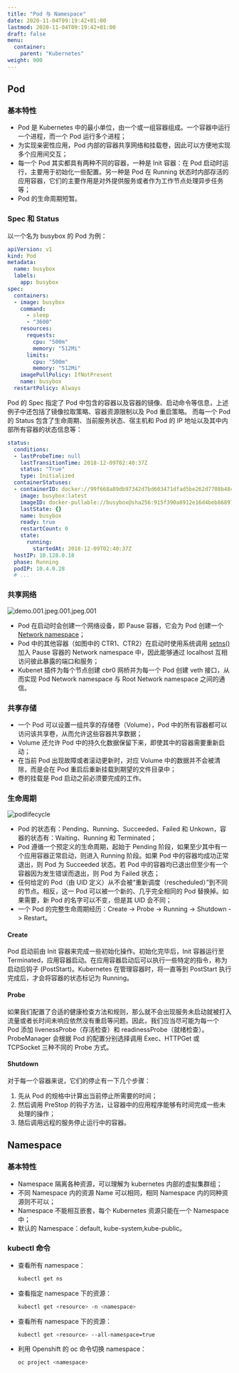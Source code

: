 ```yaml
---
title: "Pod 与 Namespace"
date: 2020-11-04T09:19:42+01:00
lastmod: 2020-11-04T09:19:42+01:00
draft: false
menu:
  container:
    parent: "Kubernetes"
weight: 900
---
```


## Pod

### 基本特性

- Pod 是 Kubernetes 中的最小单位，由一个或一组容器组成。一个容器中运行一个进程，而一个 Pod 运行多个进程；
- 为实现亲密性应用，Pod 内部的容器共享网络和挂载卷，因此可以方便地实现多个应用间交互；
- 每一个 Pod 其实都具有两种不同的容器，一种是 Init 容器：在 Pod 启动时运行，主要用于初始化一些配置。另一种是 Pod 在 Running 状态时内部存活的应用容器，它们的主要作用是对外提供服务或者作为工作节点处理异步任务等；
- Pod 的生命周期短暂。

### Spec 和 Status

以一个名为 busybox 的 Pod 为例：

```yaml
apiVersion: v1
kind: Pod
metadata:
  name: busybox
  labels:
    app: busybox
spec:
  containers:
  - image: busybox
    command:
      - sleep
      - "3600"
    resources:
      requests:
        cpu: "500m"
        memory: "512Mi"
      limits:
        cpu: "500m"
        memory: "512Mi"
    imagePullPolicy: IfNotPresent
    name: busybox
  restartPolicy: Always
```

Pod 的 Spec 指定了 Pod 中包含的容器以及容器的镜像、启动命令等信息，上述例子中还包括了镜像拉取策略、容器资源限制以及 Pod 重启策略。
而每一个 Pod 的 Status 包含了生命周期、当前服务状态、宿主机和 Pod 的 IP 地址以及其中内部所有容器的状态信息等：

```yaml
status:
  conditions:
  - lastProbeTime: null
    lastTransitionTime: 2018-12-09T02:40:37Z
    status: "True"
    type: Initialized
  containerStatuses:
  - containerID: docker://99f668a89db97342d7bd603471dfad5be262d7708b48cb6c5c8e374e9a13cf4f
    image: busybox:latest
    imageID: docker-pullable://busybox@sha256:915f390a8912e16d4beb8689720a17348f3f6d1a7b659697df850ab625ea29d5
    lastState: {}
    name: busybox
    ready: true
    restartCount: 0
    state:
      running:
        startedAt: 2018-12-09T02:40:37Z
  hostIP: 10.128.0.18
  phase: Running
  podIP: 10.4.0.28
  # ...
```

### 共享网络

![demo.001.jpeg.001.jpeg.001](https://cdn.jsdelivr.net/gh/koktlzz/ImgBed@master/demo.001.jpeg.001.jpeg.001.jpeg)

- Pod 在启动时会创建一个网络设备，即 Pause 容器，它会为 Pod 创建一个 [Network namespace](/docker/docker核心原理/namespace隔离/#network)；
- Pod 中的其他容器（如图中的 CTR1、CTR2）在启动时使用系统调用 [setns()](/docker/docker核心原理/namespace隔离/#setns) 加入 Pause 容器的 Network namespace 中，因此能够通过 localhost 互相访问彼此暴露的端口和服务；
- Kubenet 插件为每个节点创建 cbr0 网桥并为每一个 Pod 创建 veth 接口，从而实现 Pod Network namespace 与 Root Network namespace 之间的通信。

### 共享存储

- 一个 Pod 可以设置一组共享的存储卷（Volume），Pod 中的所有容器都可以访问该共享卷，从而允许这些容器共享数据；
- Volume 还允许 Pod 中的持久化数据保留下来，即使其中的容器需要重新启动；
- 在当前 Pod 出现故障或者滚动更新时，对应 Volume 中的数据并不会被清除，而是会在 Pod 重启后重新挂载到期望的文件目录中；
- 卷的挂载是 Pod 启动之前必须要完成的工作。

### 生命周期

![podlifecycle](https://cdn.jsdelivr.net/gh/koktlzz/ImgBed@master/20210130011905.png)

- Pod 的状态有：Pending、Running、Succeeded、Failed 和 Unkown，容器的状态有：Waiting、Running 和 Terminated；
- Pod 遵循一个预定义的生命周期，起始于 Pending 阶段，如果至少其中有一个应用容器正常启动，则进入 Running 阶段。如果 Pod 中的容器均成功正常退出，则 Pod 为 Succeeded 状态。若 Pod 中的容器均已退出但至少有一个容器因为发生错误而退出，则 Pod 为 Failed 状态；
- 任何给定的 Pod（由 UID 定义）从不会被“重新调度（rescheduled）”到不同的节点。相反，这一 Pod 可以被一个新的、几乎完全相同的 Pod 替换掉。如果需要，新 Pod 的名字可以不变，但是其 UID 会不同；
- 一个 Pod 的完整生命周期经历：Create -> Probe -> Running -> Shutdown -> Restart。

#### Create

Pod 启动前由 Init 容器来完成一些初始化操作。初始化完毕后，Init 容器运行至 Terminated，应用容器启动。在应用容器启动后可以执行一些特定的指令，称为启动后钩子 (PostStart)。Kubernetes 在管理容器时，将一直等到 PostStart 执行完成后，才会将容器的状态标记为 Running。

#### Probe

如果我们配置了合适的健康检查方法和规则，那么就不会出现服务未启动就被打入流量或者长时间未响应依然没有重启等问题。因此，我们应当尽可能为每一个 Pod 添加 livenessProbe（存活检查）和 readinessProbe（就绪检查）。ProbeManager 会根据 Pod 的配置分别选择调用 Exec、HTTPGet 或 TCPSocket 三种不同的 Probe 方式。

#### Shutdown

对于每一个容器来说，它们的停止有一下几个步骤：

1. 先从 Pod 的规格中计算出当前停止所需要的时间；
2. 然后调用 PreStop 的钩子方法，让容器中的应用程序能够有时间完成一些未处理的操作；
3. 随后调用远程的服务停止运行中的容器。

## Namespace

### 基本特性

- Namespace 隔离各种资源，可以理解为 kubernetes 内部的虚拟集群组；
- 不同 Namespace 内的资源 Name 可以相同，相同 Namespace 内的同种资源则不可以；
- Namespace 不能相互嵌套，每个 Kubernetes 资源只能在一个 Namespace 中；
- 默认的 Namespace：default, kube-system,kube-public。

### kubectl 命令

- 查看所有 namespace：

  ```bash
  kubectl get ns
  ```

- 查看指定 namespace 下的资源：

  ```bash
  kubectl get <resource> -n <namespace>
  ```

- 查看所有 namespace 下的资源：

  ```bash
  kubectl get <resource> --all-namespace=true
  ```

- 利用 Openshift 的 oc 命令切换 namespace：

  ```bash
  oc project <namespace>
  ```
